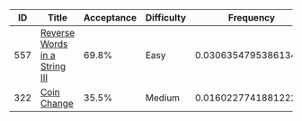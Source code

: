 |ID|Title|Acceptance|Difficulty|Frequency|
|----|-----|----|---|---|
|557|[Reverse Words in a String III]( https://leetcode.com/problems/reverse-words-in-a-string-iii)|69.8%|Easy|0.03063547953861342|
|322|[Coin Change]( https://leetcode.com/problems/coin-change)|35.5%|Medium|0.016022774188122292|
